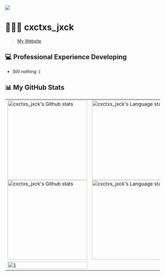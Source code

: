 <img src="https://i.imgur.com/eI13477.jpeg">

# 👨🏻‍💻 cxctxs_jxck
> [My Website](https://lostsleepy.github.io/pagina-web-cv/)

## 💻 Professional Experience Developing
* Still nothing :(

## 📊 My GitHub Stats
<div align="center">
    <table>
        <tr>
            <td>
                <a href="https://github.com/anuraghazra/github-readme-stats#gh-light-mode-only">
                <img height=259 src="https://github-readme-stats-git-masterrstaa-rickstaa.vercel.app/api?username=LostSleepy&show_icons=true&line_height=28&hide_border=true&card_width=347&include_all_commits=true&role=owner,collaborator&show=reviews,discussions_answered&rank_icon=percentile&exclude_repo=github-readme-stats&theme=default#gh-light-mode-only" alt="cxctxs_jxck's Github stats" />
                </a>
                <a href="https://github.com/anuraghazra/github-readme-stats#gh-dark-mode-only">
                <img height=259 src="https://github-readme-stats-git-masterrstaa-rickstaa.vercel.app/api?username=LostSleepy&show_icons=true&line_height=28&hide_border=true&card_width=347&include_all_commits=true&role=owner,collaborator&show=reviews,discussions_answered&rank_icon=percentile&exclude_repo=github-readme-stats&theme=dark&bg_color=000000#gh-dark-mode-only" alt="cxctxs_jxck's Github stats" />
                </a>
            </td>
            <td>
                <a href="https://github.com/anuraghazra/github-readme-stats#gh-light-mode-only">
                <img height=259 src="https://github-readme-stats-git-masterrstaa-rickstaa.vercel.app/api/top-langs/?username=LostSleepy&layout=compact&langs_count=12&hide_border=true&role=owner,collaborator&theme=default#gh-light-mode-only" alt="cxctxs_jxck's Language stats" />
                </a>
                <a href="https://github.com/anuraghazra/github-readme-stats#gh-dark-mode-only">
                <img height=259 src="https://github-readme-stats-git-masterrstaa-rickstaa.vercel.app/api/top-langs/?username=LostSleepy&layout=compact&langs_count=12&hide_border=true&role=owner,collaborator&theme=dark&bg_color=000000#gh-dark-mode-only" alt="cxctxs_jxck's Language stats" />
                </a>
            </td>
        </tr>
        <tr>
            <td>
                <img src="https://github-profile-summary-cards.vercel.app/api/cards/profile-details?username=LostSleepy&theme=monokai" display=block width=100% height=auto alt="1" />
            </td>
            <td>
                <img src="https://github-readme-streak-stats.herokuapp.com/?user=kajalkumari23&amp;theme=dark" alt="">
            </td>
        </tr>
    </table>
</div>
